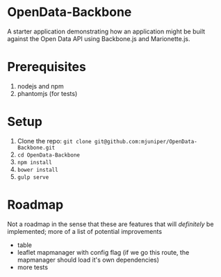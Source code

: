 # OpenData-Backbone
A starter application demonstrating how an application might be built against the Open Data API using Backbone.js and Marionette.js.

# Prerequisites
1. nodejs and npm
2. phantomjs (for tests)

# Setup
1. Clone the repo: `git clone git@github.com:mjuniper/OpenData-Backbone.git`
2. `cd OpenData-Backbone`
2. `npm install`
3. `bower install`
4. `gulp serve`

# Roadmap
Not a roadmap in the sense that these are features that will *definitely* be implemented; more of a list of potential improvements

* table
* leaflet mapmanager with config flag (if we go this route, the mapmanager should load it's own dependencies)
* more tests